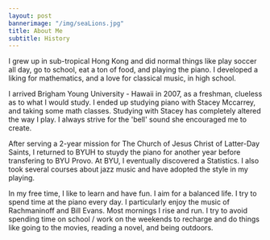 ```yaml
---
layout: post
bannerimage: "/img/seaLions.jpg"
title: About Me
subtitle: History
---
```


I grew up in sub-tropical Hong Kong and did normal things like play soccer all
day, go to school, eat a ton of food, and playing the piano. I developed a
liking for mathematics, and a love for classical music, in high school.

I arrived Brigham Young University - Hawaii in 2007, as a freshman, clueless as
to what I would study. I ended up studying piano with Stacey Mccarrey, and
taking some math classes. Studying with Stacey has completely altered the way I
play. I always strive for the 'bell' sound she encouraged me to create.

After serving a 2-year mission for The Church of Jesus Christ of Latter-Day
Saints, I returned to BYUH to stuydy the piano for another year before
transfering to BYU Provo. At BYU, I eventually discovered a Statistics. I also
took several courses about jazz music and have adopted the style in my playing.

In my free time, I like to learn and have fun. I aim for a balanced life. I try
to spend time at the piano every day. I particularly enjoy the music of
Rachmaninoff and Bill Evans. Most mornings I rise and run. I try to avoid
spending time on school / work on the weekends to recharge and do things like
going to the movies, reading a novel, and being outdoors.
